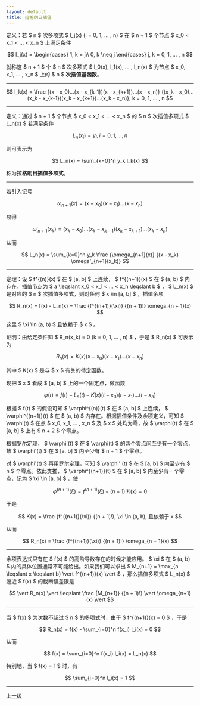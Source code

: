```yaml
---
layout: default
title: 拉格朗日插值
---
```


定义：若 $ n $ 次多项式 $ l_j(x) (j = 0, 1, ... , n) $ 在 $ n + 1 $ 个节点 $ x_0 < x_1 < ... < x_n $ 上满足条件

$$
    l_j(x) = \begin{cases}
                1, k = j\\
                0, k \neq j
             \end{cases}
             j, k = 0, 1, ... , n
$$

就称这 $ n + 1 $ 个 $ n $ 次多项式 $ l_0(x), l_1(x), ... , l_n(x) $ 为节点 $ x_0, x_1, ... , x_n $ 上的 $ n $ **次插值基函数**。

* * *

$$ l_k(x) = \frac {(x - x_0)...(x - x_{k-1})(x - x_{k+1})...(x - x_n)} {(x_k - x_0)...(x_k - x_{k-1})(x_k - x_{k+1})...(x_k - x_n)}, k = 0, 1, ... , n $$

* * *

定义：通过 $ n + 1 $ 个节点 $ x_0 < x_1 < ... < x_n $ 的 $ n $ 次插值多项式 $ L_n(x) $ 若满足条件

$$ L_n(x_i) = y_i, i = 0, 1, ... , n $$

则可表示为

$$ L_n(x) = \sum_{k=0}^n y_k l_k(x) $$

称为**拉格朗日插值多项式**。

* * *

若引入记号

$$ \omega_{n+1}(x) = (x - x_0)(x - x_1)...(x - x_n) $$

易得

$$ \omega'_{n+1}(x_k) = (x_k - x_0)...(x_k - x_{k-1})(x_k - x_{k+1})...(x_k - x_n) $$

从而

$$ L_n(x) = \sum_{k=0}^n y_k \frac {\omega_{n+1}(x)} {(x - x_k) \omega'_{n+1}(x_k)} $$

* * *

定理：设 $ f^{(n)}(x) $ 在 $ [a, b] $ 上连续， $ f^{(n+1)}(x) $ 在 $ (a, b) $ 内存在，插值节点为 $ a \leqslant x_0 < x_1 < ... < x_n \leqslant b $ ， $ L_n(x) $ 是对应的 $ n $ 次插值多项式，则对任何 $ x \in [a, b] $ ，插值余项

$$ R_n(x) = f(x) - L_n(x) = \frac {f^{(n+1)}(\xi)} {(n + 1)!} \omega_{n + 1}(x) $$

这里 $ \xi \in (a, b) $ 且依赖于 $ x $ 。

证明：由给定条件知 $ R_n(x_k) = 0 (k = 0, 1, ... , n) $ ，于是 $ R_n(x) $ 可表示为

$$ R_n(x) = K(x) (x - x_0) (x - x_1) ... (x - x_n) $$

其中 $ K(x) $ 是与 $ x $ 有关的待定函数。

现把 $ x $ 看成 $ [a, b] $ 上的一个固定点，做函数

$$ \varphi(t) = f(t) - L_n(t) - K(x) (t - x_0) (t - x_1) ... (t - x_n) $$

根据 $ f(t) $ 的假设可知 $ \varphi^{(n)}(t) $ 在 $ [a, b] $ 上连续， $ \varphi^{(n+1)}(t) $ 在 $ (a, b) $ 内存在。根据插值条件及余项定义，可知 $ \varphi(t) $ 在点 $ x_0, x_1, ... , x_n $ 及 $ x $ 处均为零，故 $ \varphi(t) $ 在 $ [a, b] $ 上有 $ n + 2 $ 个零点。

根据罗尔定理， $ \varphi'(t) $ 在 $ \varphi(t) $ 的两个零点间至少有一个零点，故 $ \varphi'(t) $ 在 $ [a, b] $ 内至少有 $ n + 1 $ 个零点。

对 $ \varphi'(t) $ 再用罗尔定理，可知 $ \varphi''(t) $ 在 $ [a, b] $ 内至少有 $ n $ 个零点。依此类推， $ \varphi^{(n+1)}(t) $ 在 $ [a, b] $ 内至少有一个零点，记为 $ \xi \in [a, b] $ ，使

$$ \varphi^{(n+1)}(\xi) = f^{(n+1)}(\xi) - (n + 1)! K(x) = 0 $$

于是

$$ K(x) = \frac {f^{(n+1)}(\xi)} {(n + 1)!}, \xi \in (a, b), 且依赖于 x $$

从而

$$ R_n(x) = \frac {f^{(n+1)}(\xi)} {(n + 1)!} \omega_{n + 1}(x) $$

* * *

余项表达式只有在 $ f(x) $ 的高阶导数存在的时候才能应用。 $ \xi $ 在 $ (a, b) $ 内的具体位置通常不可能给出。如果我们可以求出 $ M_{n+1} = \max_{a \leqslant x \leqslant b} \vert f^{(n+1)}(x) \vert $ ，那么插值多项式 $ L_n(x) $ 逼近 $ f(x) $ 的截断误差限是

$$ \vert R_n(x) \vert \leqslant \frac {M_{n+1}} {(n + 1)!} \vert \omega_{n+1}(x) \vert $$

* * *

当 $ f(x) $ 为次数不超过 $ n $ 的多项式时，由于 $ f^{(n+1)}(x) = 0 $ ，于是

$$ R_n(x) = f(x) - \sum_{i=0}^n f(x_i) l_i(x) = 0 $$

从而

$$ f(x) = \sum_{i=0}^n f(x_i) l_i(x) = L_n(x) $$

特别地，当 $ f(x) = 1 $ 时，有

$$ \sum_{i=0}^n l_i(x) = 1 $$

* * *

[上一级](./../index.html)
